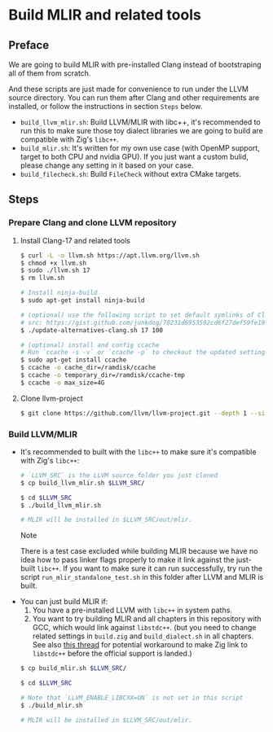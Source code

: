 # Build MLIR and related tools
## Preface
We are going to build MLIR with pre-installed Clang instead of bootstraping all
of them from scratch.

And these scripts are just made for convenience to run under the LLVM source
directory. You can run them after Clang and other requirements are installed,
or follow the instructions in section `Steps` below.
- `build_llvm_mlir.sh`: Build LLVM/MLIR with libc++, it's recommended to run
    this to make sure those toy dialect libraries we are going to build are
    compatible with Zig's `libc++`.
- `build_mlir.sh`: It's written for my own use case (with OpenMP support,
    target to both CPU and nvidia GPU). If you just want a custom bulid,
    please change any setting in it based on your case.
- `build_filecheck.sh`: Build `FileCheck` without extra CMake targets.

## Steps
### Prepare Clang and clone LLVM repository
1. Install Clang-17 and related tools
    ```bash
    $ curl -L -o llvm.sh https://apt.llvm.org/llvm.sh
    $ chmod +x llvm.sh
    $ sudo ./llvm.sh 17
    $ rm llvm.sh

    # Install ninja-build
    $ sudo apt-get install ninja-build

    # (optional) use the following script to set default symlinks of Clang tools
    # src: https://gist.github.com/junkdog/70231d6953592cd6f27def59fe19e50d
    $ ./update-alternatives-clang.sh 17 100

    # (optional) install and config ccache
    # Run `ccache -s -v` or `ccache -p` to checkout the updated settings
    $ sudo apt-get install ccache
    $ ccache -o cache_dir=/ramdisk/ccache
    $ ccache -o temporary_dir=/ramdisk/ccache-tmp
    $ ccache -o max_size=4G
    ```
2. Clone llvm-project
    ```bash
    $ git clone https://github.com/llvm/llvm-project.git --depth 1 --single-branch --branch release/17.x
    ```

### Build LLVM/MLIR
- It's recommended to built with the `libc++` to make sure it's compatible with
  Zig's `libc++`:
    ```bash
    # `LLVM_SRC` is the LLVM source folder you just cloned
    $ cp build_llvm_mlir.sh $LLVM_SRC/

    $ cd $LLVM_SRC
    $ ./build_llvm_mlir.sh

    # MLIR will be installed in $LLVM_SRC/out/mlir.
    ```
    > [!NOTE]  
    > There is a test case excluded while building MLIR because we have no idea
    > how to pass linker flags properly to make it link against the just-built
    > `libc++`.
    > If you want to make sure it can run successfully, try run the script
    > `run_mlir_standalone_test.sh` in this folder after LLVM and MLIR is built.
- You can just build MLIR if:
    1. You have a pre-installed LLVM with `libc++` in system paths.
    2. You want to try building MLIR and all chapters in this repository with
        GCC, which would link against `libstdc++`. (but you need to change
        related settings in `build.zig` and `build_dialect.sh` in all chapters.
        See also [this thread][1] for potential workaround to make Zig link to
        `libstdc++` before the official support is landed.)
    ```bash
    $ cp build_mlir.sh $LLVM_SRC/

    $ cd $LLVM_SRC

    # Note that `LLVM_ENABLE_LIBCXX=ON` is not set in this script
    $ ./build_mlir.sh

    # MLIR will be installed in $LLVM_SRC/out/mlir.
    ```

[1]: https://github.com/ziglang/zig/issues/3936

